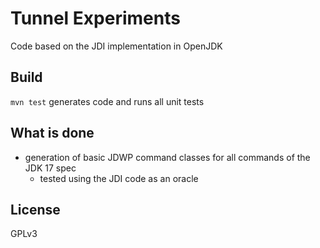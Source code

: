 Tunnel Experiments
==================
Code based on the JDI implementation in OpenJDK

Build
-----
`mvn test` generates code and runs all unit tests

What is done
------------
- generation of basic JDWP command classes for all commands of the JDK 17 spec
  - tested using the JDI code as an oracle

License
-------
GPLv3